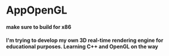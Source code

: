 # AppOpenGL
<h4>make sure to build for x86<h4>
I'm trying to develop my own 3D real-time rendering engine for educational purposes. Learning C++ and OpenGL on the way
